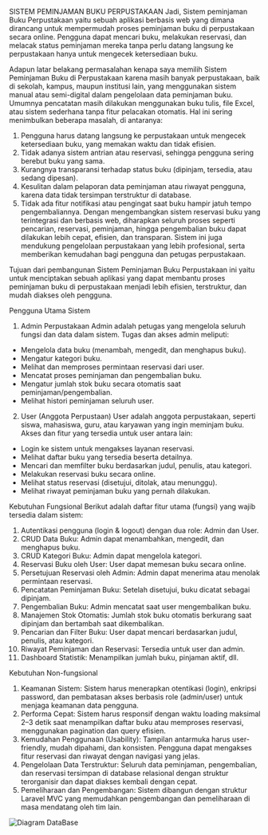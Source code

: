 SISTEM PEMINJAMAN BUKU PERPUSTAKAAN 
Jadi, Sistem peminjaman Buku Perpustakaan yaitu sebuah aplikasi berbasis web yang dimana dirancang untuk mempermudah proses peminjaman buku di perpustakaan secara online. Pengguna dapat mencari buku, melakukan reservasi, dan melacak status peminjaman mereka tanpa perlu datang langsung ke perpustakaan hanya untuk mengecek ketersediaan buku.

Adapun latar belakang permasalahan kenapa saya memilih Sistem Peminjaman Buku di Perpustakaan karena masih banyak perpustakaan, baik di sekolah, kampus, maupun institusi lain, yang menggunakan sistem manual atau semi-digital dalam pengelolaan data peminjaman buku. Umumnya pencatatan masih dilakukan menggunakan buku tulis, file Excel, atau sistem sederhana tanpa fitur pelacakan otomatis.
Hal ini sering menimbulkan beberapa masalah, di antaranya:
1. Pengguna harus datang langsung ke perpustakaan untuk mengecek ketersediaan buku, yang memakan waktu dan tidak efisien.
2. Tidak adanya sistem antrian atau reservasi, sehingga pengguna sering berebut buku yang sama.
3. Kurangnya transparansi terhadap status buku (dipinjam, tersedia, atau sedang dipesan).
4. Kesulitan dalam pelaporan data peminjaman atau riwayat pengguna, karena data tidak tersimpan terstruktur di database.
5. Tidak ada fitur notifikasi atau pengingat saat buku hampir jatuh tempo pengembaliannya.
Dengan mengembangkan sistem reservasi buku yang terintegrasi dan berbasis web, diharapkan seluruh proses seperti pencarian, reservasi, peminjaman, hingga pengembalian buku dapat dilakukan lebih cepat, efisien, dan transparan. Sistem ini juga mendukung pengelolaan perpustakaan yang lebih profesional, serta memberikan kemudahan bagi pengguna dan petugas perpustakaan.

Tujuan dari pembangunan Sistem Peminjaman Buku Perpustakaan ini yaitu untuk menciptakan sebuah aplikasi yang dapat membantu proses peminjaman buku di perpustakaan menjadi lebih efisien, terstruktur, dan mudah diakses oleh pengguna. 

Pengguna Utama Sistem
1. Admin Perpustakaan
Admin adalah petugas yang mengelola seluruh fungsi dan data dalam sistem. Tugas dan akses admin meliputi:
- Mengelola data buku (menambah, mengedit, dan menghapus buku).
- Mengatur kategori buku.
- Melihat dan memproses permintaan reservasi dari user.
- Mencatat proses peminjaman dan pengembalian buku.
- Mengatur jumlah stok buku secara otomatis saat peminjaman/pengembalian.
- Melihat histori peminjaman seluruh user.

2. User (Anggota Perpustaan)
User adalah anggota perpustakaan, seperti siswa, mahasiswa, guru, atau karyawan yang ingin meminjam buku. Akses dan fitur yang tersedia untuk user antara lain:
- Login ke sistem untuk mengakses layanan reservasi.
- Melihat daftar buku yang tersedia beserta detailnya.
- Mencari dan memfilter buku berdasarkan judul, penulis, atau kategori.
- Melakukan reservasi buku secara online.
- Melihat status reservasi (disetujui, ditolak, atau menunggu).
- Melihat riwayat peminjaman buku yang pernah dilakukan.

Kebutuhan Fungsional
Berikut adalah daftar fitur utama (fungsi) yang wajib tersedia dalam sistem:
1. Autentikasi pengguna (login & logout) dengan dua role: Admin dan User.
2. CRUD Data Buku: Admin dapat menambahkan, mengedit, dan menghapus buku.
3. CRUD Kategori Buku: Admin dapat mengelola kategori.
4. Reservasi Buku oleh User: User dapat memesan buku secara online.
5. Persetujuan Reservasi oleh Admin: Admin dapat menerima atau menolak permintaan reservasi.
6. Pencatatan Peminjaman Buku: Setelah disetujui, buku dicatat sebagai dipinjam.
7. Pengembalian Buku: Admin mencatat saat user mengembalikan buku.
8. Manajemen Stok Otomatis: Jumlah stok buku otomatis berkurang saat dipinjam dan bertambah saat dikembalikan.
9. Pencarian dan Filter Buku: User dapat mencari berdasarkan judul, penulis, atau kategori.
10. Riwayat Peminjaman dan Reservasi: Tersedia untuk user dan admin.
11. Dashboard Statistik: Menampilkan jumlah buku, pinjaman aktif, dll.

Kebutuhan Non-fungsional
1. Keamanan Sistem: Sistem harus menerapkan otentikasi (login), enkripsi password, dan pembatasan akses berbasis role (admin/user) untuk menjaga keamanan data pengguna.
2. Performa Cepat: Sistem harus responsif dengan waktu loading maksimal 2–3 detik saat menampilkan daftar buku atau memproses reservasi, menggunakan pagination dan query efisien.
3. Kemudahan Penggunaan (Usability): Tampilan antarmuka harus user-friendly, mudah dipahami, dan konsisten. Pengguna dapat mengakses fitur reservasi dan riwayat dengan navigasi yang jelas.
4. Pengelolaan Data Terstruktur: Seluruh data peminjaman, pengembalian, dan reservasi tersimpan di database relasional dengan struktur terorganisir dan dapat diakses kembali dengan cepat.
5. Pemeliharaan dan Pengembangan: Sistem dibangun dengan struktur Laravel MVC yang memudahkan pengembangan dan pemeliharaan di masa mendatang oleh tim lain.

![Diagram DataBase](FinalWEB2K7/Diagram.jpg)
